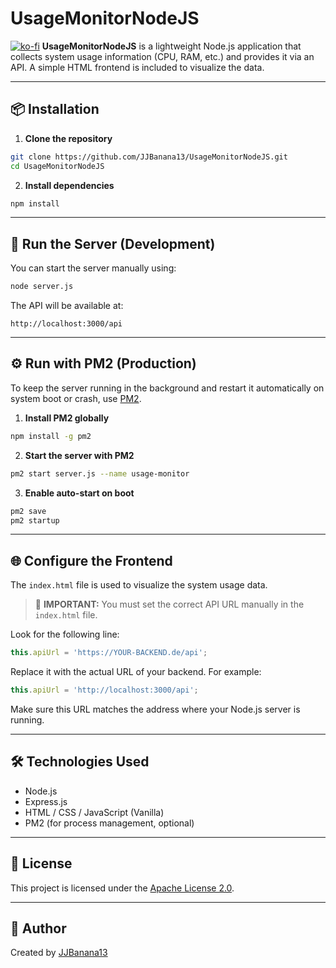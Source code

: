 # UsageMonitorNodeJS
[![ko-fi](https://ko-fi.com/img/githubbutton_sm.svg)](https://ko-fi.com/R5R213KNI5)
**UsageMonitorNodeJS** is a lightweight Node.js application that collects system usage information (CPU, RAM, etc.) and provides it via an API. A simple HTML frontend is included to visualize the data.

---

## 📦 Installation

1. **Clone the repository**

```bash
git clone https://github.com/JJBanana13/UsageMonitorNodeJS.git
cd UsageMonitorNodeJS
```

2. **Install dependencies**

```bash
npm install
```

---

## 🚀 Run the Server (Development)

You can start the server manually using:

```bash
node server.js
```

The API will be available at:

```
http://localhost:3000/api
```

---

## ⚙️ Run with PM2 (Production)

To keep the server running in the background and restart it automatically on system boot or crash, use [PM2](https://pm2.keymetrics.io/).

1. **Install PM2 globally**

```bash
npm install -g pm2
```

2. **Start the server with PM2**

```bash
pm2 start server.js --name usage-monitor
```

3. **Enable auto-start on boot**

```bash
pm2 save
pm2 startup
```

---

## 🌐 Configure the Frontend

The `index.html` file is used to visualize the system usage data.

> 🔧 **IMPORTANT:** You must set the correct API URL manually in the `index.html` file.

Look for the following line:

```js
this.apiUrl = 'https://YOUR-BACKEND.de/api';
```

Replace it with the actual URL of your backend. For example:

```js
this.apiUrl = 'http://localhost:3000/api';
```

Make sure this URL matches the address where your Node.js server is running.

---

## 🛠️ Technologies Used

- Node.js
- Express.js
- HTML / CSS / JavaScript (Vanilla)
- PM2 (for process management, optional)

---

## 📄 License

This project is licensed under the [Apache License 2.0](LICENSE).

---

## 👤 Author

Created by [JJBanana13](https://github.com/JJBanana13)
